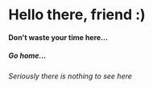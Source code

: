 # Hello there, friend :)
#### Don't waste your time here...
##### Go home...
###### Seriously there is nothing to see here
